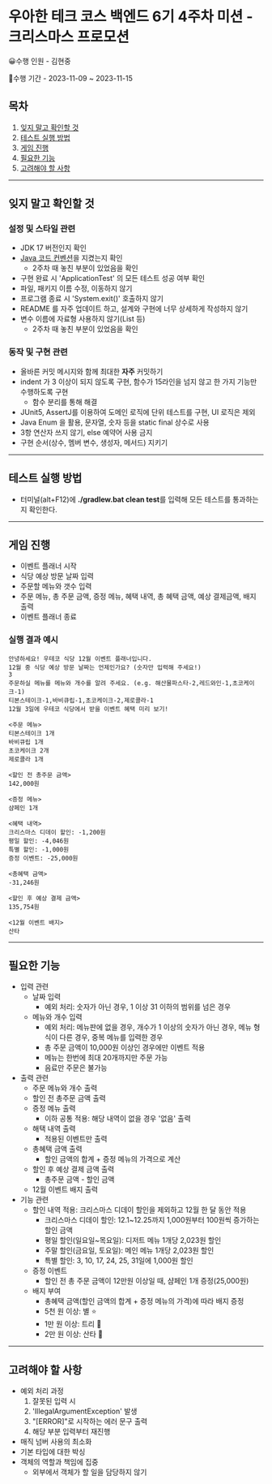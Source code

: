 # 우아한 테크 코스 백엔드 6기 4주차 미션 - 크리스마스 프로모션


‍😀수행 인원 - 김현중

📆수행 기간 - 2023-11-09 ~ 2023-11-15

## 목차
1. [잊지 말고 확인할 것](#잊지-말고-확인할-것)
2. [테스트 실행 방법](#테스트-실행-방법)
3. [게임 진행](#게임-진행)
4. [필요한 기능](#필요한-기능)
5. [고려해야 할 사항](#고려해야-할-사항)

***
## 잊지 말고 확인할 것

### 설정 및 스타일 관련

- JDK 17 버전인지 확인
- [Java 코드 컨벤션](https://github.com/woowacourse/woowacourse-docs/tree/master/styleguide/java)을 지켰는지 확인
    - 2주차 때 놓친 부분이 있었음을 확인
- 구현 완료 시 'ApplicationTest' 의 모든 테스트 성공 여부 확인
- 파일, 패키지 이름 수정, 이동하지 않기
- 프로그램 종료 시 'System.exit()' 호출하지 않기
- README 를 자주 업데이트 하고, 설계와 구현에 너무 상세하게 작성하지 않기
- 변수 이름에 자료형 사용하지 않기(List 등)
    - 2주차 때 놓친 부분이 있었음을 확인

### 동작 및 구현 관련

- 올바른 커밋 메시지와 함께 최대한 **자주** 커밋하기
- indent 가 3 이상이 되지 않도록 구현, 함수가 15라인을 넘지 않고 한 가지 기능만 수행하도록 구현
    - 함수 분리를 통해 해결
- JUnit5, AssertJ를 이용하여 도메인 로직에 단위 테스트를 구현, UI 로직은 제외
- Java Enum 을 활용, 문자열, 숫자 등을 static final 상수로 사용
- 3항 연산자 쓰지 않기, else 예약어 사용 금지
- 구현 순서(상수, 멤버 변수, 생성자, 메서드) 지키기

***
## 테스트 실행 방법

- 터미널(alt+F12)에 **./gradlew.bat clean test**를 입력해 모든 테스트를 통과하는지 확인한다.

***
## 게임 진행

- 이벤트 플래너 시작
- 식당 예상 방문 날짜 입력
- 주문할 메뉴와 갯수 입력
- 주문 메뉴, 총 주문 금액, 증정 메뉴, 혜택 내역, 총 혜택 금액, 예상 결제금액, 배지 출력
- 이벤트 플래너 종료


### 실행 결과 예시
```
안녕하세요! 우테코 식당 12월 이벤트 플래너입니다.
12월 중 식당 예상 방문 날짜는 언제인가요? (숫자만 입력해 주세요!)
3
주문하실 메뉴를 메뉴와 개수를 알려 주세요. (e.g. 해산물파스타-2,레드와인-1,초코케이크-1)
티본스테이크-1,바비큐립-1,초코케이크-2,제로콜라-1
12월 3일에 우테코 식당에서 받을 이벤트 혜택 미리 보기!
 
<주문 메뉴>
티본스테이크 1개
바비큐립 1개
초코케이크 2개
제로콜라 1개
 
<할인 전 총주문 금액>
142,000원
 
<증정 메뉴>
샴페인 1개
 
<혜택 내역>
크리스마스 디데이 할인: -1,200원
평일 할인: -4,046원
특별 할인: -1,000원
증정 이벤트: -25,000원
 
<총혜택 금액>
-31,246원
 
<할인 후 예상 결제 금액>
135,754원
 
<12월 이벤트 배지>
산타
```

***
## 필요한 기능

- 입력 관련
  - 날짜 입력
    - 예외 처리: 숫자가 아닌 경우, 1 이상 31 이하의 범위를 넘은 경우
  - 메뉴와 개수 입력
    - 예외 처리: 메뉴판에 없을 경우, 개수가 1 이상의 숫자가 아닌 경우, 메뉴 형식이 다른 경우, 중복 메뉴를 입력한 경우
    - 총 주문 금액이 10,000원 이상인 경우에만 이벤트 적용
    - 메뉴는 한번에 최대 20개까지만 주문 가능
    - 음료만 주문은 불가능
- 출력 관련
  - 주문 메뉴와 개수 출력
  - 할인 전 총주문 금액 출력
  - 증정 메뉴 출력
    - 이하 공통 적용: 해당 내역이 없을 경우 '없음' 출력
  - 해택 내역 출력
    - 적용된 이벤트만 출력
  - 총혜택 금액 출력
    - 할인 금액의 합계 + 증정 메뉴의 가격으로 계산
  - 할인 후 예상 결제 금액 출력
    - 총주문 금액 - 할인 금액
  - 12월 이벤트 배지 출력
- 기능 관련
  - 할인 내역 적용: 크리스마스 디데이 할인을 제외하고 12월 한 달 동안 적용
    - 크리스마스 디데이 할인: 12.1~12.25까지 1,000원부터 100원씩 증가하는 할인 금액
    - 평일 할인(일요일~목요일): 디저트 메뉴 1개당 2,023원 할인
    - 주말 할인(금요일, 토요일): 메인 메뉴 1개당 2,023원 할인
    - 특별 할인: 3, 10, 17, 24, 25, 31일에 1,000원 할인
  - 증정 이벤트
    - 할인 전 총 주문 금액이 12만원 이상일 때, 샴페인 1개 증정(25,000원)
  - 배지 부여
    - 총혜택 금액(할인 금액의 합계 + 증정 메뉴의 가격)에 따라 배지 증정
    - 5천 원 이상: 별 ⭐
    - 1만 원 이상: 트리 🎄
    - 2만 원 이상: 산타 🎅

***
## 고려해야 할 사항

- 예외 처리 과정
    1. 잘못된 입력 시
    2. 'IllegalArgumentException' 발생
    3. "[ERROR]"로 시작하는 에러 문구 출력
    4. 해당 부분 입력부터 재진행
- 매직 넘버 사용의 최소화
- 기본 타입에 대한 박싱
- 객체의 역할과 책임에 집중
    - 외부에서 객체가 할 일을 담당하지 않기